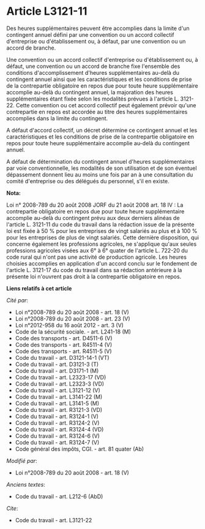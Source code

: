 # Article L3121-11

Des heures supplémentaires peuvent être accomplies dans la limite d'un contingent annuel défini par une convention ou un
accord collectif d'entreprise ou d'établissement ou, à défaut, par une convention ou un accord de branche. 

Une convention ou un accord collectif d'entreprise ou d'établissement ou, à défaut, une convention ou un accord de branche
fixe l'ensemble des conditions d'accomplissement d'heures supplémentaires au-delà du contingent annuel ainsi que les
caractéristiques et les conditions de prise de la contrepartie obligatoire en repos due pour toute heure supplémentaire
accomplie au-delà du contingent annuel, la majoration des heures supplémentaires étant fixée selon les modalités prévues à
l'article L. 3121-22. Cette convention ou cet accord collectif peut également prévoir qu'une contrepartie en repos est
accordée au titre des heures supplémentaires accomplies dans la limite du contingent.

A défaut d'accord collectif, un décret détermine ce contingent annuel et les caractéristiques et les conditions de prise de
la contrepartie obligatoire en repos pour toute heure supplémentaire accomplie au-delà du contingent annuel.

A défaut de détermination du contingent annuel d'heures supplémentaires par voie conventionnelle, les modalités de son
utilisation et de son éventuel dépassement donnent lieu au moins une fois par an à une consultation du comité d'entreprise ou
des délégués du personnel, s'il en existe.

**Nota:**

Loi n° 2008-789 du 20 août 2008 JORF du 21 août 2008 art. 18 IV : La contrepartie obligatoire en repos due pour toute heure
supplémentaire accomplie au-delà du contingent prévu aux deux derniers alinéas de l'article L. 3121-11 du code du travail
dans la rédaction issue de la présente loi est fixée à 50 % pour les entreprises de vingt salariés au plus et à 100 % pour
les entreprises de plus de vingt salariés. Cette dernière disposition, qui concerne également les professions agricoles, ne
s'applique qu'aux seules professions agricoles visées aux 6° à 6° quater de l'article L. 722-20 du code rural qui n'ont pas
une activité de production agricole. Les heures choisies accomplies en application d'un accord conclu sur le fondement de
l'article L. 3121-17 du code du travail dans sa rédaction antérieure à la présente loi n'ouvrent pas droit à la contrepartie
obligatoire en repos.

**Liens relatifs à cet article**

_Cité par_:

  - Loi n°2008-789 du 20 août 2008 - art. 18 (V)
  - Loi n°2008-789 du 20 août 2008 - art. 23 (V)
  - Loi n°2012-958 du 16 août 2012 - art. 3 (V)
  - Code de la sécurité sociale. - art. L241-18 (M)
  - Code des transports - art. D4511-6 (V)
  - Code des transports - art. R4511-4 (V)
  - Code des transports - art. R4511-5 (V)
  - Code du travail - art. D3121-14-1 (VT)
  - Code du travail - art. D3121-3 (T)
  - Code du travail - art. D3171-1 (M)
  - Code du travail - art. L2323-17 (VD)
  - Code du travail - art. L2323-3 (VD)
  - Code du travail - art. L3121-12 (V)
  - Code du travail - art. L3141-22 (M)
  - Code du travail - art. L3141-5 (M)
  - Code du travail - art. R3121-3 (VD)
  - Code du travail - art. R3124-1 (V)
  - Code du travail - art. R3124-2 (V)
  - Code du travail - art. R3124-4 (VD)
  - Code du travail - art. R3124-6 (V)
  - Code du travail - art. R3124-7 (V)
  - Code général des impôts, CGI. - art. 81 quater (Ab)

_Modifié par_:

  - Loi n°2008-789 du 20 août 2008 - art. 18 (V)

_Anciens textes_:

  - Code du travail - art. L212-6 (AbD)

_Cite_:

  - Code du travail - art. L3121-22
